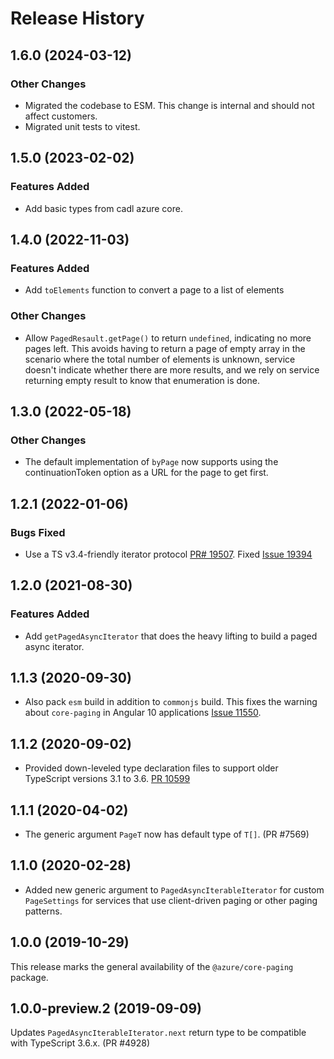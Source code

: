 # Release History

## 1.6.0 (2024-03-12)

### Other Changes

- Migrated the codebase to ESM. This change is internal and should not affect customers.
- Migrated unit tests to vitest.

## 1.5.0 (2023-02-02)

### Features Added

- Add basic types from cadl azure core.

## 1.4.0 (2022-11-03)

### Features Added

- Add `toElements` function to convert a page to a list of elements

### Other Changes

- Allow `PagedResault.getPage()` to return `undefined`, indicating no more pages left. This avoids having to return a page of empty array in the scenario where the total number of elements is unknown, service doesn't indicate whether there are more results, and we rely on service returning empty result to know that enumeration is done.

## 1.3.0 (2022-05-18)

### Other Changes

- The default implementation of `byPage` now supports using the continuationToken option as a URL for the page to get first.

## 1.2.1 (2022-01-06)

### Bugs Fixed

- Use a TS v3.4-friendly iterator protocol [PR# 19507](https://github.com/Azure/azure-sdk-for-js/pull/19507). Fixed [Issue 19394](https://github.com/Azure/azure-sdk-for-js/issues/19394)

## 1.2.0 (2021-08-30)

### Features Added

- Add `getPagedAsyncIterator` that does the heavy lifting to build a paged async iterator.

## 1.1.3 (2020-09-30)

- Also pack `esm` build in addition to `commonjs` build. This fixes the warning about `core-paging` in Angular 10 applications [Issue 11550](https://github.com/Azure/azure-sdk-for-js/issues/11550).

## 1.1.2 (2020-09-02)

- Provided down-leveled type declaration files to support older TypeScript versions 3.1 to 3.6.
  [PR 10599](https://github.com/Azure/azure-sdk-for-js/pull/10599)

## 1.1.1 (2020-04-02)

- The generic argument `PageT` now has default type of `T[]`. (PR #7569)

## 1.1.0 (2020-02-28)

- Added new generic argument to `PagedAsyncIterableIterator` for custom `PageSettings` for services that use client-driven paging or other paging patterns.

## 1.0.0 (2019-10-29)

This release marks the general availability of the `@azure/core-paging` package.

## 1.0.0-preview.2 (2019-09-09)

Updates `PagedAsyncIterableIterator.next` return type to be compatible with TypeScript 3.6.x. (PR #4928)
